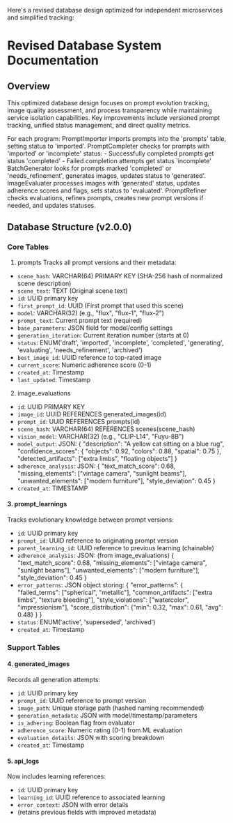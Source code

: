 Here's a revised database design optimized for independent microservices and simplified tracking:

# Revised Database System Documentation

## Overview
This optimized database design focuses on prompt evolution tracking, image quality assessment, and process transparency while maintaining service isolation capabilities. Key improvements include versioned prompt tracking, unified status management, and direct quality metrics.

For each program:
    PromptImporter imports prompts into the 'prompts' table, setting status to 'imported'.
    PromptCompleter checks for prompts with 'imported' or 'incomplete' status:
        - Successfully completed prompts get status 'completed'
        - Failed completion attempts get status 'incomplete'
    BatchGenerator looks for prompts marked 'completed' or 'needs_refinement', generates images, updates status to 'generated'.
    ImageEvaluater processes images with 'generated' status, updates adherence scores and flags, sets status to 'evaluated'.
    PromptRefiner checks evaluations, refines prompts, creates new prompt versions if needed, and updates statuses.


## Database Structure (v2.0.0)

### Core Tables

1. prompts 
Tracks all prompt versions and their metadata:
- `scene_hash`: VARCHAR(64) PRIMARY KEY (SHA-256 hash of normalized scene description)
- `scene_text`: TEXT (Original scene text)
- `id`: UUID primary key
- `first_prompt_id`: UUID (First prompt that used this scene)
- `model`: VARCHAR(32) (e.g., "flux", "flux-1", "flux-2")
- `prompt_text`: Current prompt text (required)
- `base_parameters`: JSON field for model/config settings
- `generation_iteration`: Current iteration number (starts at 0)
- `status`: ENUM('draft', 'imported', 'incomplete', 'completed', 'generating', 'evaluating', 'needs_refinement', 'archived')
- `best_image_id`: UUID reference to top-rated image
- `current_score`: Numeric adherence score (0-1)
- `created_at`: Timestamp
- `last_updated`: Timestamp

2. image_evaluations
- `id`: UUID PRIMARY KEY
- `image_id`: UUID REFERENCES generated_images(id)
- `prompt_id`: UUID REFERENCES prompts(id)
- `scene_hash`: VARCHAR(64) REFERENCES scenes(scene_hash)
- `vision_model`: VARCHAR(32) (e.g., "CLIP-L14", "Fuyu-8B")
- `model_output`: JSON:
{
  "description": "A yellow cat sitting on a blue rug",
  "confidence_scores": {
    "objects": 0.92,
    "colors": 0.88,
    "spatial": 0.75
  },
  "detected_artifacts": ["extra limbs", "floating objects"]
}
- `adherence_analysis`: JSON:
{
  "text_match_score": 0.68,
  "missing_elements": ["vintage camera", "sunlight beams"],
  "unwanted_elements": ["modern furniture"],
  "style_deviation": 0.45
}  
- `created_at`: TIMESTAMP

#### 3. prompt_learnings
Tracks evolutionary knowledge between prompt versions:
- `id`: UUID primary key
- `prompt_id`: UUID reference to originating prompt version
- `parent_learning_id`: UUID reference to previous learning (chainable)
- `adherence_analysis`: JSON: (from image_evaluations)
{
  "text_match_score": 0.68,
  "missing_elements": ["vintage camera", "sunlight beams"],
  "unwanted_elements": ["modern furniture"],
  "style_deviation": 0.45
}  
- `error_patterns`: JSON object storing:
{
  "error_patterns": {
    "failed_terms": ["spherical", "metallic"],
    "common_artifacts": ["extra limbs", "texture bleeding"],
    "style_violations": ["watercolor", "impressionism"],
    "score_distribution": {"min": 0.32, "max": 0.61, "avg": 0.48}
  }
}
- `status`: ENUM('active', 'superseded', 'archived')
- `created_at`: Timestamp

### Support Tables

#### 4. generated_images
Records all generation attempts:
- `id`: UUID primary key
- `prompt_id`: UUID reference to prompt version
- `image_path`: Unique storage path (hashed naming recommended)
- `generation_metadata`: JSON with model/timestamp/parameters
- `is_adhering`: Boolean flag from evaluator
- `adherence_score`: Numeric rating (0-1) from ML evaluation
- `evaluation_details`: JSON with scoring breakdown
- `created_at`: Timestamp

#### 5. api_logs
Now includes learning references:
- `id`: UUID primary key
- `learning_id`: UUID reference to associated learning
- `error_context`: JSON with error details
- (retains previous fields with improved metadata)

```